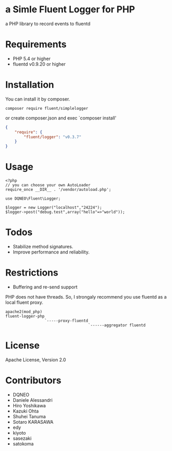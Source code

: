 # a Simle Fluent Logger for PHP

a PHP library to record events to fluentd

# Requirements

- PHP 5.4 or higher
- fluentd v0.9.20 or higher

# Installation

You can install it by composer.
```
composer require fluent/simplelogger
```

or create composer.json and exec `composer install'

```json
{
    "require": {
        "fluent/logger": "v0.3.7"
    }
}
````

# Usage

````
<?php
// you can choose your own AutoLoader
require_once __DIR__ . '/vendor/autoload.php';

use DQNEO\Fluent\Logger;

$logger = new Logger("localhost","24224");
$logger->post("debug.test",array("hello"=>"world"));
````

# Todos

* Stabilize method signatures.
* Improve performance and reliability.

# Restrictions

* Buffering and re-send support

PHP does not have threads. So, I strongaly recommend you use fluentd as a local fluent proxy.

````
apache2(mod_php)
fluent-logger-php
                 `-----proxy-fluentd
                                    `------aggregator fluentd
````

# License
Apache License, Version 2.0


# Contributors

* DQNEO
* Daniele Alessandri
* Hiro Yoshikawa
* Kazuki Ohta
* Shuhei Tanuma
* Sotaro KARASAWA
* edy
* kiyoto
* sasezaki
* satokoma
